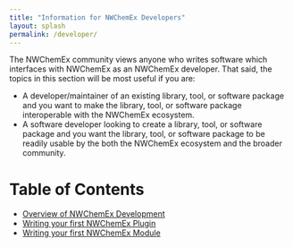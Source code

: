 ```yaml
---
title: "Information for NWChemEx Developers"
layout: splash
permalink: /developer/
---
```


The NWChemEx community views anyone who writes software which interfaces with
NWChemEx as an NWChemEx developer. That said, the topics in this section will be 
most useful if you are:

- A developer/maintainer of an existing library, tool, or software package and
  you want to make the library, tool, or software package interoperable with
  the NWChemEx ecosystem.
- A software developer looking to create a library, tool, or software package
  and you want the library, tool, or software package to be readily usable by
  the both the NWChemEx ecosystem and the broader community.

# Table of Contents

- [Overview of NWChemEx Development](/developer/overview/)
- [Writing your first NWChemEx Plugin](/developer/your_first_plugin/)
- [Writing your first NWChemEx Module](/developer/your_first_module/)